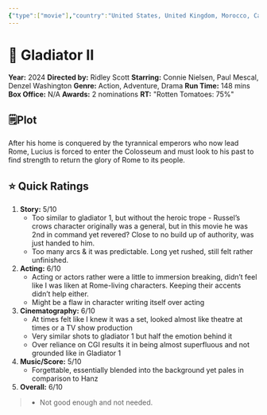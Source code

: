 ```yaml
---
{"type":["movie"],"country":"United States, United Kingdom, Morocco, Canada","title":"Gladiator II","year":2024,"director":"Ridley Scott","actors":["Connie Nielsen","Paul Mescal","Denzel Washington"],"genre":["Action","Adventure","Drama"],"length":148,"seen with":["mom,dad"],"year watched":"2024","rating":"6.3","location":"Dubai","poster":"https://m.media-amazon.com/images/M/MV5BMWYzZTM5ZGQtOGE5My00NmM2LWFlMDEtMGNjYjdmOWM1MzA1XkEyXkFqcGc@._V1_SX300.jpg","Box_office":"$371,515,952","RT":"Rotten Tomatoes: 75%","publish":true,"seen":true,"PassFrontmatter":true}
---
```


# 🎥 **Gladiator II** 

**Year:** 2024
**Directed by:** Ridley Scott
**Starring:**  Connie Nielsen, Paul Mescal, Denzel Washington
**Genre:** Action, Adventure, Drama
**Run Time:** 148 mins
**Box Office:** N/A
**Awards:** 2 nominations
**RT:** "Rotten Tomatoes: 75%"

## 🗒️Plot

After his home is conquered by the tyrannical emperors who now lead Rome, Lucius is forced to enter the Colosseum and must look to his past to find strength to return the glory of Rome to its people.

## ⭐ Quick Ratings

1. **Story:** 5/10
	- Too similar to gladiator 1, but without the heroic trope - Russel’s crows character originally was a general, but in this movie he was 2nd in command yet revered? Close to no build up of authority, was just handed to him. 
	- Too many arcs & it was predictable. Long yet rushed, still felt rather unfinished. 
1. **Acting:** 6/10
	- Acting or actors rather were a little to immersion breaking, didn’t feel like I was liken at Rome-living characters. Keeping their accents didn’t help either. 
	- Might be a flaw in character writing itself over acting 
2. **Cinematography:** 6/10
	- At times felt like I knew it was a set, looked almost like theatre at times or a TV show production
	- Very similar shots to gladiator 1 but half the emotion behind it 
	- Over reliance on CGI results it in being almost superfluous and not grounded like in Gladiator 1 
3. **Music/Score:** 5/10
	- Forgettable, essentially blended into the background yet pales in comparison to Hanz
4. **Overall:** 6/10
> 	- Not good enough and not needed. 

